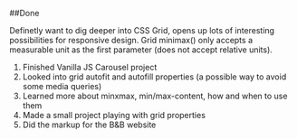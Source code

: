 ##Done

Definetly want to dig deeper into CSS Grid, opens up lots of interesting possibilities for responsive design.
Grid minimax() only accepts a measurable unit as the first parameter (does not accept relative units).

1. Finished Vanilla JS Carousel project
2. Looked into grid autofit and autofill properties (a possible way to avoid some media queries)
3. Learned more about minxmax, min/max-content, how and when to use them
4. Made a small project playing with grid properties
5. Did the markup for the B&B website